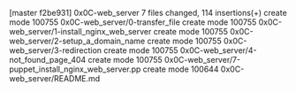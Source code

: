[master f2be931] 0x0C-web_server
 7 files changed, 114 insertions(+)
 create mode 100755 0x0C-web_server/0-transfer_file
 create mode 100755 0x0C-web_server/1-install_nginx_web_server
 create mode 100755 0x0C-web_server/2-setup_a_domain_name
 create mode 100755 0x0C-web_server/3-redirection
 create mode 100755 0x0C-web_server/4-not_found_page_404
 create mode 100755 0x0C-web_server/7-puppet_install_nginx_web_server.pp
 create mode 100644 0x0C-web_server/README.md
